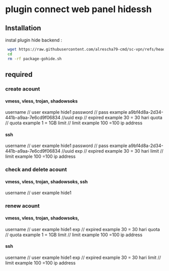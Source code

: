 # plugin connect web panel hidessh
## Installation

 instal plugin hide backend :
   ```bash
    wget https://raw.githubusercontent.com/alrescha79-cmd/sc-vpn/refs/heads/main/package-gohide.sh && chmod +x package-gohide.sh && bash package-gohide.sh
    cd 
    rm -rf package-gohide.sh
   ```


## required

### create acount

#### vmess, vless, trojan, shadowsoks

  username // user example hide1
  password // pass example a9bf4d8a-2d34-441b-a9aa-7e6cd9f06834 //uuid
  exp // expired example 30 = 30 hari
  quota // quota example 1 = 1GB
  limit // limit  example 100 =100 ip address

#### ssh

  username // user example hide1
  password // pass example a9bf4d8a-2d34-441b-a9aa-7e6cd9f06834 //uuid
  exp // expired example 30 = 30 hari
  limit // limit  example 100 =100 ip address

### check and delete acount

#### vmess, vless, trojan, shadowsoks, ssh

  username // user example hide1

### renew acount

#### vmess, vless, trojan, shadowsoks,

  username // user example hide1
  exp // expired example 30 = 30 hari
  quota // quota example 1 = 1GB
  limit // limit  example 100 =100 ip address


#### ssh
  username // user example hide1
  exp // expired example 30 = 30 hari
  limit // limit  example 100 =100 ip address